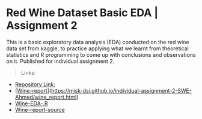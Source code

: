 # Red Wine Dataset Basic EDA | Assignment 2

This is a basic exploratory data analysis (EDA) conducted on the red wine data set from kaggle,
to practice applying what we learnt from theoretical statistics and R programming to come up with
conclusions and observations on it. Published for individual assignment 2.

> Links:

* [Repository Link:](https://github.com/Misk-DSI/individual-assignment-2-SWE-Ahmed)
* [[Wine-report]("./wine_report.html")](https://misk-dsi.github.io/individual-assignment-2-SWE-Ahmed/wine_report.html)
* [Wine-EDA-.R]("./src/wine_EDA.R")
* [Wine-report-source]("./src/wine_report.Rmd")

